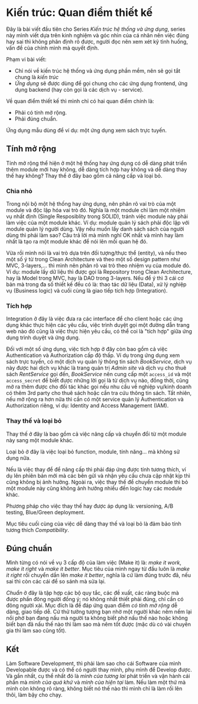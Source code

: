# Kiến trúc: Quan điểm thiết kế

Đây là bài viết đầu tiên cho Series *Kiến trúc hệ thống và ứng dụng*, series này mình viết dựa trên kinh nghiệm và góc nhìn của cá nhân nên việc đúng hay sai thì không phân định rõ được, người đọc nên xem xét kỹ tình huống, vấn đề của chính mình mà quyết định.

Phạm vi bài viết:
- Chỉ nói về kiến trúc hệ thống và ứng dụng phần mềm, nên sẽ gọi tắt chung là *kiến trúc*
- *Ứng dụng* sẽ được dùng để gọi chung cho các ứng dụng frontend, ứng dụng backend (hay còn gọi là các dịch vụ - service).

Về quan điểm thiết kế thì mình chỉ có hai quan điểm chính là:
- Phải có tính mở rộng.
- Phải đúng chuẩn.

Ứng dụng mẫu dùng để ví dụ: một ứng dụng xem sách trực tuyến.

## Tính mở rộng

Tính mở rộng thể hiện ở một hệ thống hay ứng dụng có dễ dàng phát triển thêm module mới hay không, dễ dàng tích hợp hay không và dễ dàng thay thế hay không? Thay thế ở đây bao gồm cả nâng cấp và loại bỏ.

### Chia nhỏ

Trong nội bộ một hệ thống hay ứng dụng, nên phân rõ vai trò của một module và độc lập hóa vai trò đó. Nghĩa là một module chỉ làm một nhiệm vụ nhất định (Single Resposiblity trong SOLID), tránh việc module này phải làm việc của một module khác. Ví dụ: module quản lý sách phải độc lập với module quản lý người dùng. Vậy nếu muốn lấy danh sách sách của người dùng thì phải làm sao? Câu trả lời mà mình nghĩ OK nhất và mình hay làm nhất là tạo ra một module khác để nói lên mối quan hệ đó.

Vừa rồi mình nói là vai trò dựa trên đối tượng/thực thể (entity), và nếu theo một số ý từ trong Clean Architecture và theo một số design pattern như MVC, 3-layers,... thì mình nên phân rõ vai trò theo nhiệm vụ của module đó. Ví dụ: module lấy dữ liệu thì được gọi là Repository trong Clean Architecture, hay là Model trong MVC, hay là DAO trong 3-layers. Nếu để ý thì 3 cái cơ bản mà trong đa số thiết kế đều có là: thao tác dữ liệu (Data), xử lý nghiệp vụ (Business logic) và cuối cùng là giao tiếp tích hợp (Integration). 

### Tích hợp

Integration ở đây là việc đưa ra các interface để cho client hoặc các ứng dụng khác thực hiện các yêu cầu, việc trình duyệt gọi một đường dẫn trang web nào đó cũng là việc thực hiện yêu cầu, có thể coi là "tích hợp" giữa ứng dụng trình duyệt và ứng dụng.

Đối với một số ứng dụng, việc tích hợp ở đây còn bao gồm cả việc Authentication và Authorization cấp độ thấp. Ví dụ trong ứng dụng xem sách trực tuyến, có một dịch vụ quản lý thông tin sách *BookService*, dịch vụ này được hai dịch vụ khác là trang quản trị *Admin site* và dịch vụ cho thuê sách *RentService* gọi đến, *BookService* nên cung cấp một `access_id` và một `access_secret` để biết được những lời gọi là từ dịch vụ nào, đồng thời, cũng mở ra thêm được cho đối tác khác gọi nếu nhu cầu về nghiệp vụ/kinh doanh có thêm 3rd party cho thuê sách hoặc cần tra cứu thông tin sách. Tất nhiên, nếu mở rộng ra hơn nữa thì cần có một service quản lý Authentication và Authorization riêng, ví dụ: Identity and Access Management (IAM).

### Thay thế và loại bỏ

Thay thế ở đây là bao gồm cả việc nâng cấp và chuyển đổi từ một module này sang một module khác.

Loại bỏ ở đây là việc loại bỏ function, module, tính năng... mà không sử dụng nữa.

Nếu là việc thay để để nâng cấp thì phải đáp ứng được tính tương thích, ví dụ lên phiên bản mới mà các bên gửi và nhận yêu cầu chưa cập nhật kịp thì cũng không bị ảnh hưởng. Ngoài ra, việc thay thế để chuyển module thì bỏ một module này cũng không ảnh hưởng nhiều đến logic hay các module khác.

Phương pháp cho việc thay thế hay được áp dụng là: versioning, A/B testing, Blue/Green deployment.

Mục tiêu cuối cùng của việc dễ dàng thay thế và loại bỏ là đảm bảo tính tương thích *Compatibility*.

## Đúng chuẩn

Mình từng có nói về vụ 3 cấp độ của làm việc (Make it) là: *make it work*, *make it right* và *make it better*. Mục tiêu của mình ngay từ đầu luôn là *make it right* rồi chuyển dần lên *make it better*, nghĩa là cứ làm đúng trước đã, nếu sai thì còn các cái để so sánh mà sửa lại.

*Chuẩn* ở đây là tập hợp các bộ quy tắc, các đề xuất, các ràng buộc mà được phần đông người đồng ý; nó không nhất thiết phải đúng, chỉ cần có đông người xài. Mục đích là để đáp ứng quan điểm *có tính mở rộng* dễ dàng, giao tiếp dễ. Cứ thử tưởng tượng bạn nhờ một người khác nêm nếm lại nồi phở bạn đang nấu mà người ta không biết phở nấu thế nào hoặc không biết bạn đã nấu thế nào thì làm sao mà nêm tốt được (mặc dù có vài chuyên gia thì làm sao cũng tốt).

## Kết

Làm Software Development, thì phải làm sao cho cái Software của mình Developable được và có thể có người thay mình, phụ mình để Develop được. Và gần nhất, cụ thể nhất đó là *mình của tương lai* phát triển và vận hành cái phần mà *mình của quá khứ* và *mình của hiện tại* làm. Nếu làm một thứ mà mình còn không rõ ràng, không biết nó thế nào thì mình chỉ là làm rối lên thôi, làm bậy cho chạy.